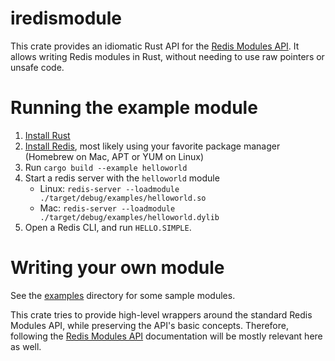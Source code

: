 # iredismodule

This crate provides an idiomatic Rust API for the [Redis Modules API](https://redis.io/topics/modules-intro).
It allows writing Redis modules in Rust, without needing to use raw pointers or unsafe code.

# Running the example module

1. [Install Rust](https://www.rust-lang.org/tools/install) 
2. [Install Redis](https://redis.io/download), most likely using your favorite package manager (Homebrew on Mac, APT or YUM on Linux)
3. Run `cargo build --example helloworld`
4. Start a redis server with the `helloworld` module 
   * Linux: `redis-server --loadmodule ./target/debug/examples/helloworld.so`
   * Mac: `redis-server --loadmodule ./target/debug/examples/helloworld.dylib`	
5. Open a Redis CLI, and run `HELLO.SIMPLE`. 

# Writing your own module

See the [examples](examples) directory for some sample modules.

This crate tries to provide high-level wrappers around the standard Redis Modules API, while preserving the API's basic concepts.
Therefore, following the [Redis Modules API](https://redis.io/topics/modules-intro) documentation will be mostly relevant here as well.

